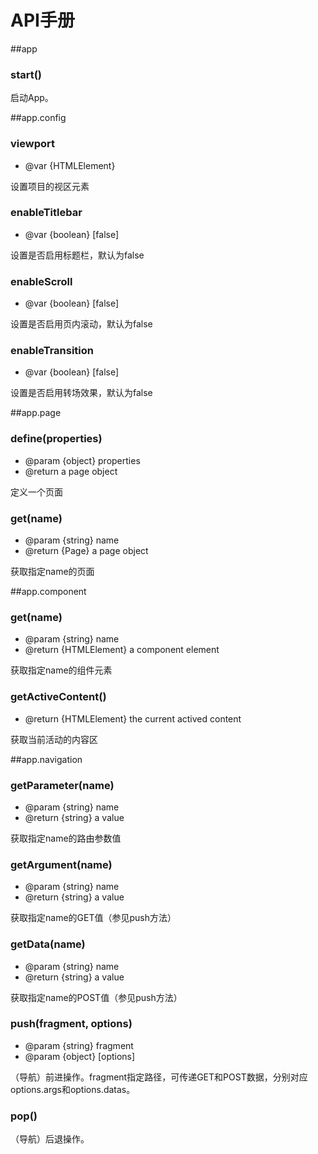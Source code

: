 # API手册

##app

### start()

启动App。

##app.config

### viewport

* @var {HTMLElement}

设置项目的视区元素

### enableTitlebar

* @var {boolean} [false]

设置是否启用标题栏，默认为false

### enableScroll

* @var {boolean} [false]

设置是否启用页内滚动，默认为false

### enableTransition

* @var {boolean} [false]

设置是否启用转场效果，默认为false

##app.page

### define(properties)

* @param {object} properties
* @return a page object

定义一个页面

### get(name)

* @param {string} name
* @return {Page} a page object

获取指定name的页面

##app.component

### get(name)

* @param {string} name
* @return {HTMLElement} a component element

获取指定name的组件元素

### getActiveContent()

* @return {HTMLElement} the current actived content

获取当前活动的内容区

##app.navigation

### getParameter(name)

* @param {string} name
* @return {string} a value

获取指定name的路由参数值

### getArgument(name)

* @param {string} name
* @return {string} a value

获取指定name的GET值（参见push方法）

### getData(name)

* @param {string} name
* @return {string} a value

获取指定name的POST值（参见push方法）

### push(fragment, options)

* @param {string} fragment
* @param {object} [options]

（导航）前进操作。fragment指定路径，可传递GET和POST数据，分别对应options.args和options.datas。

### pop()

（导航）后退操作。
